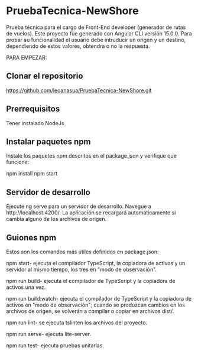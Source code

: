 # PruebaTecnica-NewShore
Prueba técnica para el cargo de Front-End developer (generador de rutas de vuelos). Este proyecto fue generado con Angular CLI versión 15.0.0. Para probar su funcionalidad el usuario debe intruducir un origen y un destino, dependiendo de estos valores, obtendra o no la respuesta.

PARA EMPEZAR:

## Clonar el repositorio
https://github.com/leoanasua/PruebaTecnica-NewShore.git

## Prerrequisitos
Tener instalado NodeJs

## Instalar paquetes npm
Instale los paquetes npm descritos en el package.json y verifique que funcione:

npm install
npm start

## Servidor de desarrollo

Ejecute ng serve para un servidor de desarrollo. Navegue a http://localhost:4200/. La aplicación se recargará automáticamente si cambia alguno de los archivos de origen.

## Guiones npm
Estos son los comandos más útiles definidos en package.json:

npm start- ejecuta el compilador TypeScript, la copiadora de activos y un servidor al mismo tiempo, los tres en "modo de observación".

npm run build- ejecuta el compilador de TypeScript y la copiadora de activos una vez.

npm run build:watch- ejecuta el compilador de TypeScript y la copiadora de activos en "modo de observación"; cuando se produzcan cambios en los archivos de origen, se volverán a compilar o copiar en archivos dist/.

npm run lint- se ejecuta tslinten los archivos del proyecto.

npm run serve- ejecuta lite-server.

npm run test- ejecuta pruebas unitarias.
